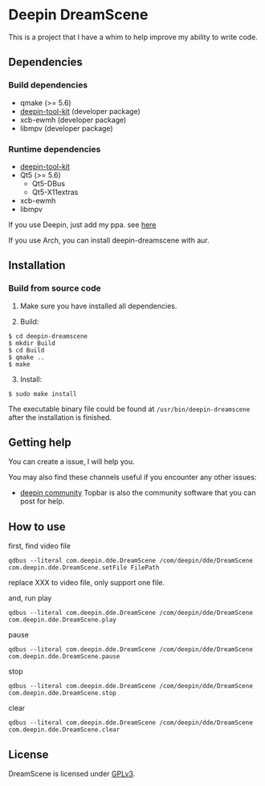 # Deepin DreamScene

This is a project that I have a whim to help improve my ability to write code.

## Dependencies

### Build dependencies

* qmake (>= 5.6)
* [deepin-tool-kit](https://github.com/linuxdeepin/deepin-tool-kit) (developer package)
* xcb-ewmh (developer package)
* libmpv (developer package)

### Runtime dependencies

* [deepin-tool-kit](https://github.com/linuxdeepin/deepin-tool-kit)
* Qt5 (>= 5.6)
  * Qt5-DBus
  * Qt5-X11extras
* xcb-ewmh
* libmpv

If you use Deepin, just add my ppa. see [here](https://blog.mkacg.com/2017/07/24/PPA/)

If you use Arch, you can install deepin-dreamscene with aur.

## Installation

### Build from source code

1. Make sure you have installed all dependencies.

2. Build:
```
$ cd deepin-dreamscene
$ mkdir Build
$ cd Build
$ qmake ..
$ make
```

3. Install:
```
$ sudo make install
```

The executable binary file could be found at `/usr/bin/deepin-dreamscene` after the installation is finished.

## Getting help

You can create a issue, I will help you.

You may also find these channels useful if you encounter any other issues:

* [deepin community](https://bbs.deepin.org) Topbar is also the community software that you can post for help.

## How to use

first, find video file

```
qdbus --literal com.deepin.dde.DreamScene /com/deepin/dde/DreamScene com.deepin.dde.DreamScene.setFile FilePath
```

replace XXX to video file, only support one file.


and, run play

```
qdbus --literal com.deepin.dde.DreamScene /com/deepin/dde/DreamScene com.deepin.dde.DreamScene.play
```

pause

```
qdbus --literal com.deepin.dde.DreamScene /com/deepin/dde/DreamScene com.deepin.dde.DreamScene.pause
```

stop

```
qdbus --literal com.deepin.dde.DreamScene /com/deepin/dde/DreamScene com.deepin.dde.DreamScene.stop
```

clear

```
qdbus --literal com.deepin.dde.DreamScene /com/deepin/dde/DreamScene com.deepin.dde.DreamScene.clear
```

## License

DreamScene is licensed under [GPLv3](LICENSE).